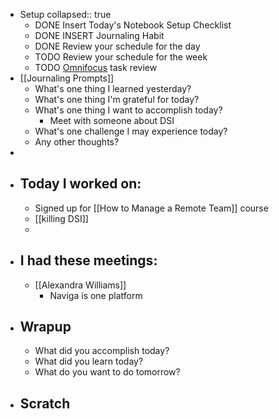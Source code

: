 - Setup
  collapsed:: true
	- DONE Insert Today's Notebook Setup Checklist
	- DONE INSERT Journaling Habit
	- DONE Review your schedule for the day
	- TODO Review your schedule for the week
	- TODO [Omnifocus](omnifocus://) task review
- [[Journaling Prompts]]
	- What's one thing I learned yesterday?
	- What's one thing I'm grateful for today?
	- What's one thing I want to accomplish today?
		- Meet with someone about DSI
	- What's one challenge I may experience today?
	- Any other thoughts?
-
- ## Today I worked on:
	- Signed up for [[How to Manage a Remote Team]] course
	- [[killing DSI]]
	-
- ## I had these meetings:
	- [[Alexandra Williams]]
		- Naviga is one platform
- ## Wrapup
	- What did you accomplish today?
	- What did you learn today?
	- What do you want to do tomorrow?
- ## Scratch